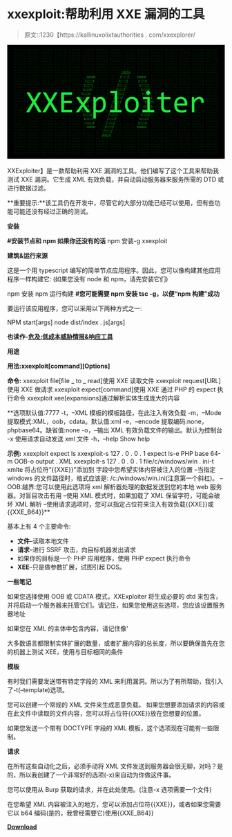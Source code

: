 # xxexploit:帮助利用 XXE 漏洞的工具

> 原文::1230【https://kallinuxolixtauthorities . com/xxexplorer/

[![XXExploiter : Tool To Help Exploit XXE Vulnerabilities](img//57b6c7205c6e84a6d9e87bc535f150ae.png "XXExploiter : Tool To Help Exploit XXE Vulnerabilities")](https://1.bp.blogspot.com/-nXMnSLMv1jY/Xnc0q1sEN1I/AAAAAAAAFnI/75aoJhVsGbwd3H3YBuDgwfSnjwmgKVNlgCLcBGAsYHQ/s1600/XXExploiter%25281%2529.png)

XXExploiter】是一款帮助利用 XXE 漏洞的工具。他们编写了这个工具来帮助我测试 XXE 漏洞。它生成 XML 有效负载，并自动启动服务器来服务所需的 DTD 或进行数据过滤。

**重要提示:**该工具仍在开发中，尽管它的大部分功能已经可以使用，但有些功能可能还没有经过正确的测试。

**安装**

**#安装节点和 npm 如果你还没有的话**
npm 安装-g xxexploit

**建筑&运行来源**

这是一个用 typescript 编写的简单节点应用程序。因此，您可以像构建其他应用程序一样构建它:
(如果您没有 node 和 npm，请先安装它们)

npm 安装
npm 运行构建
**#您可能需要 npm 安装 tsc -g，以便“npm 构建”成功**

要运行该应用程序，您可以采用以下两种方式之一:

NPM start[args]
node dist/index . js[args]

**也读作-[危及:低成本威胁情报&响应工具](https://kalilinuxtutorials.com/jeopardize-a-low-cost-threat-intelligenceresponse-tool/)**

**用途**

**用法:xxexploit[command][Options]**

**命令:**
xxexploit file[file _ to _ read]使用 XXE 读取文件
xxexploit request[URL]使用 XXE 做请求
xxexploit expect[command]使用 XXE 通过 PHP 的 expect 执行命令
xxexploit xee[expansions]通过解析实体生成庞大的内容

**选项默认值:7777
-t，–XML 模板的模板路径，在此注入有效负载
-m，–Mode 提取模式:XML，oob，cdata。默认值:xml
-e，–encode 提取编码:none，phpbase64。缺省值:none
-o，–输出 XML 有效负载文件的输出。默认为控制台
-x 使用请求自动发送 xml 文件
-h，–help Show help

**示例:**
xxexploit expect ls
xxexploit-s 127 . 0 . 0 . 1 expect ls-e PHP base 64-m OOB-o output . XML
xxexploit-s 127 . 0 . 0 . 1 file/c/windows/win . ini-t xmlte 将占位符“{{XXE}}”添加到
字段中您希望实体内容被注入的位置
–当指定 windows 的文件路径时，格式应该是:
/c:/windows/win.ini(注意第一个斜杠)。
–OOB:越界:您可以使用此选项将 xml 解析器处理的数据发送到您的本地 web 服务器。对盲目攻击有用
–使用 XML 模式时，如果加载了 XML 保留字符，可能会破坏 XML 解析
–使用请求选项时，您可以指定占位符来注入有效负载{{XXE}}或{{XXE_B64}}**

基本上有 4 个主要命令:

*   **文件**–读取本地文件
*   **请求**–进行 SSRF 攻击，向目标机器发出请求
*   如果你的目标是一个 PHP 应用程序，使用 PHP expect 执行命令
*   **XEE**–只是做参数扩展，试图引起 DOS。

**一些笔记**

如果您选择使用 OOB 或 CDATA 模式，XXExploiter 将生成必要的 dtd 来包含，并将启动一个服务器来托管它们。请记住，如果您使用这些选项，您应该设置服务器地址

如果您在 XML 的主体中包含内容，请记住像'

大多数语言都限制实体扩展的数量，或者扩展内容的总长度，所以要确保首先在您的机器上测试 XEE，使用与目标相同的条件

**模板**

有时我们需要发送带有特定字段的 XML 来利用漏洞。所以为了有所帮助，我引入了-t(–template)选项。

您可以创建一个常规的 XML 文件来生成恶意负载。
如果您想要添加请求的内容或在此文件中读取的文件内容，您可以将占位符{{XXE}}放在您想要的位置。

如果您发送一个带有 DOCTYPE 字段的 XML 模板，这个选项现在可能有一些限制。

**请求**

在所有这些自动化之后，必须手动将 XML 文件发送到服务器会很无聊，对吗？是的，所以我创建了一个非常好的选项(-x)来自动为你做这件事。

您可以使用从 Burp 获取的请求，并在此处使用。(注意-x 选项需要一个文件)

在您希望 XML 内容被注入的地方，您可以添加占位符{{XXE}}，或者如果您需要它以 b64 编码(是的，我曾经需要它)使用{{XXE_B64}}

[**Download**](https://github.com/luisfontes19/xxexploiter)